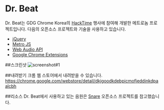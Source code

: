 Dr. Beat
========

Dr. Beat는 GDG Chrome Korea의 <a href="http://goo.gl/SscNs">HackTime</a> 행사에 참여해 개발한 메트로놈 프로젝트입니다. 다음의 오픈소스 프로젝트와 기술을 사용하고 있습니다.
 * <a href="http://jquery.com/">jQuery</a>
 * <a href="http://www.drewgreenwell.com/projects/metrojs">Metro JS</a>
 * <a href="https://dvcs.w3.org/hg/audio/raw-file/tip/webaudio/specification.html">Web Audio API</a>
 * <a href="http://developer.chrome.com/extensions/">Google Chrome Extensions</a>

##스크린샷
![screenshot#1](https://lh4.googleusercontent.com/-wIyCntnywfQ/UIlpeQStqMI/AAAAAAAAGdA/XwFeLtUdAmY/s640/Dr.Beat640x400.png)

##내려받기
크롬 웹 스토어에서 내려받을 수 있습니다.
https://chrome.google.com/webstore/detail/dkjgoodkdebpicmofjeddinkdpaalcbh

##리소스 
Dr. Beat에서 사용하고 있는 음원은 <a href="https://launchpad.net/snar">Snare</a> 오픈소스 프로젝트를 참고했습니다.
